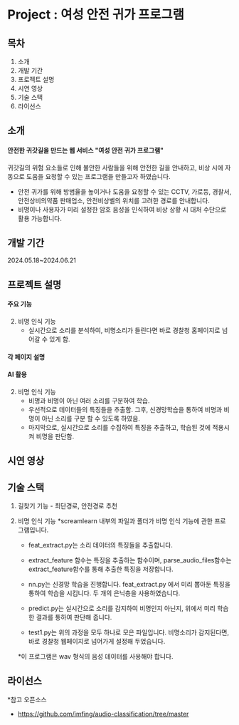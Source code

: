 # Project : 여성 안전 귀가 프로그램

## 목차
1. 소개
2. 개발 기간
3. 프로젝트 설명
4. 시연 영상
5. 기술 스택
6. 라이선스

## 소개
#### 안전한 귀갓길을 만드는 웹 서비스 "여성 안전 귀가 프로그램"
귀갓길의 위험 요소들로 인해 불안한 사람들을 위해 안전한 길을 안내하고, 비상 시에 자동으로 도움을 요청할 수 있는 프로그램을 만들고자 하였습니다.
- 안전 귀가를 위해 방범율을 높이거나 도움을 요청할 수 있는 CCTV, 가로등, 경찰서, 안전상비의약품 판매업소, 안전비상벨의 위치를 고려한 경로를 안내합니다.
- 비명이나 사용자가 미리 설정한 암호 음성을 인식하여 비상 상황 시 대처 수단으로 활용 가능합니다.

## 개발 기간
2024.05.18~2024.06.21

## 프로젝트 설명

#### 주요 기능
2. 비명 인식 기능
   - 실시간으로 소리를 분석하여, 비명소리가 들린다면 바로 경찰청 홈페이지로 넘어갈 수 있게 함.
#### 각 페이지 설명 

#### AI 활용
2. 비명 인식 기능
   - 비명과 비명이 아닌 여러 소리를 구분하여 학습.
   - 우선적으로 데이터들의 특징들을 추출함. 그후, 신경망학습을 통하여 비명과 비명이 아닌 소리를 구분 할 수 있도록 하였음.
   - 마지막으로, 실시간으로 소리를 수집하여 특징을 추출하고, 학습된 것에 적용시켜 비명을 판단함.
## 시연 영상

## 기술 스택
1. 길찾기 기능 - 최단경로, 안전경로 추천
2. 비명 인식 기능
   *screamlearn 내부의 파일과 폴더가 비명 인식 기능에 관한 프로그램입니다.
   
   - feat_extract.py는 소리 데이터의 특징들을 추출합니다.
   - extract_feature 함수는 특징을 추출하는 함수이며, parse_audio_files함수는 extract_feature함수를 통해 추출한 특징을 저장합니다.
  
   - nn.py는 신경망 학습을 진행합니다. feat_extract.py 에서 미리 뽑아둔 특징을 통하여 학습을 시킵니다. 두 개의 은닉층을 사용하였습니다.
  
   - predict.py는 실시간으로 소리를 감지하여 비명인지 아닌지, 위에서 미리 학습한 결과를 통하여 판단해 줍니다. 
  
   - test1.py는 위의 과정을 모두 하나로 모은 파일입니다. 비명소리가 감지된다면, 바로 경찰청 웹페이지로 넘어가게 설정해 두었습니다.
  
   *이 프로그램은 wav 형식의 음성 데이터를 사용해야 합니다.


## 라이선스
*참고 오픈소스
- https://github.com/imfing/audio-classification/tree/master
